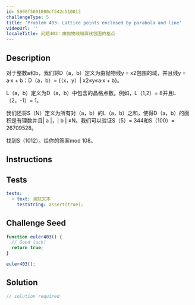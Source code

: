 ```yaml
---
id: 5900f5001000cf542c510013
challengeType: 5
title: 'Problem 403: Lattice points enclosed by parabola and line'
videoUrl: ''
localeTitle: 问题403：由抛物线和直线包围的格点
---
```


## Description
<section id="description">对于整数a和b，我们将D（a，b）定义为由抛物线y = x2包围的域，并且线y = a·x + b：D（a，b）= {（x，y）| x2≤y≤a·x + b}。 <p> L（a，b）定义为D（a，b）中包含的晶格点数。例如，L（1,2）= 8并且L（2，-1）= 1。 </p><p>我们还将S（N）定义为所有对（a，b）的L（a，b）之和，使得D（a，b）的面积是有理数并且| a |，| b | ≤N。我们可以验证S（5）= 344和S（100）= 26709528。 </p><p>找到S（1012）。给你的答案mod 108。 </p></section>

## Instructions
<section id="instructions">
</section>

## Tests
<section id='tests'>

```yml
tests:
  - text: 測試文本
    testString: assert(true);

```

</section>

## Challenge Seed
<section id='challengeSeed'>

<div id='js-seed'>

```js
function euler403() {
  // Good luck!
  return true;
}

euler403();

```

</div>



</section>

## Solution
<section id='solution'>

```js
// solution required
```
</section>
